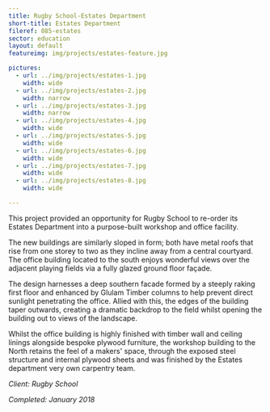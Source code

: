 ```yaml
---
title: Rugby School-Estates Department
short-title: Estates Department
fileref: 085-estates
sector: education
layout: default
featureimg: img/projects/estates-feature.jpg

pictures:
  - url: ../img/projects/estates-1.jpg
    width: wide
  - url: ../img/projects/estates-2.jpg
    width: narrow
  - url: ../img/projects/estates-3.jpg
    width: narrow
  - url: ../img/projects/estates-4.jpg
    width: wide
  - url: ../img/projects/estates-5.jpg
    width: wide
  - url: ../img/projects/estates-6.jpg
    width: wide
  - url: ../img/projects/estates-7.jpg
    width: wide
  - url: ../img/projects/estates-8.jpg
    width: wide

---
```


This project provided an opportunity for Rugby School to re-order its Estates Department into a purpose-built workshop and office facility.

The new buildings are similarly sloped in form; both have metal roofs that rise from one storey to two as they incline away from a central courtyard.  The office building located to the south enjoys wonderful views over the adjacent playing fields via a fully glazed ground floor façade.

The design harnesses a deep southern facade formed by a steeply raking first floor and enhanced by Glulam Timber columns to help prevent direct sunlight penetrating the office.   Allied with this, the edges of the building taper outwards, creating a dramatic backdrop to the field whilst opening the building out to views of the landscape.

Whilst the office building is highly finished with timber wall and ceiling linings alongside bespoke plywood furniture, the workshop building to the North retains the feel of a makers' space, through the exposed steel structure and internal plywood sheets and was finished by the Estates department very own carpentry team.

*Client: Rugby School*

*Completed: January 2018*
